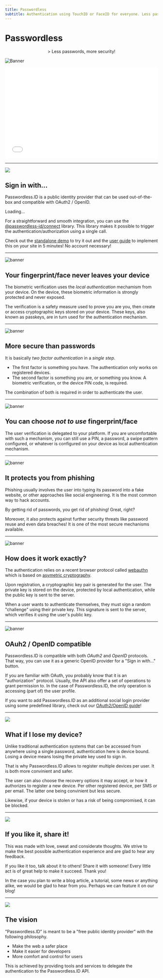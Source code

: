 ```yaml
---
title: Passwordless
subtitle: Authentication using TouchID or FaceID for everyone. Less passwords, more security!
---
```


<link rel="stylesheet" href="index.css">

Passwordless
============

<center>
> Less passwords, more security!
</center>

![Banner](img/banner-biometric-auth.svg)


<iframe src="form.html" style="width:100%; height:300px; border:none;"></iframe>


---


<img class="big-icon" src="img/features/icon-button.svg" />

Sign in with...
---------------

Passwordless.ID is a public identity provider that can be used out-of-the-box and compatible with OAuth2 / OpenID. 

<link href="css/sign-in-with.css"  rel="stylesheet" />

<div id="demo">
<div id="spinner">
    <span class="spinner-border" role="status"></span>
    <span class="visually-hidden">Loading...</span>
</div>

<button id="sign-in" hidden class="btn btn-primary" onclick="onClickSignIn()">Sign In (click me!)</button>

<section id="profile" class="card shadow profile" hidden>
    <div class="card-body">
        <img id="picture"/>
        <h3 id="nickname">Nickname</h3>
    </div>
</section>

<section id="output" class="card shadow container" hidden>
    <div class="card-body">
        <pre><code></code></pre>
    </div>
</section>

<button id="sign-out" class="btn btn-primary" onclick="onClickSignOut()" hidden>Sign Out</button>
</div>

<script type="module" src="js/sign-in-with.js"></script>

For a straightforward and smooth integration, you can use the [@passwordless-id/connect](https://github.com/passwordless-id/connect) library. This library makes it possible to trigger the authentication/authorization using a single call.

Check out the [standalone demo](https://github.com/passwordless-id/demo) to try it out and the [user guide](usage/sign-in-with) to implement this on your site in 5 minutes! No account necessary!


---


<img class="big-icon" alt="banner" src="img/features/Safety-Box.svg" />

Your fingerprint/face never leaves your device
----------------------------------------------

The biometric verification uses the *local authentication* mechamism from your device. On the device, these biometric information is strongly protected and never exposed.

The verification is a safety measure used to prove you are you, then create or access cryptographic keys stored on your device. These keys, also known as passkeys, are in turn used for the authentication mechanism.


---


<img class="big-icon" alt="banner" src="img/features/Protection.svg" />

More secure than passwords
--------------------------

It is basically *two factor authentication* in a *single step*.

- The first factor is something you have. 
The authentication only works on registered devices. 
- The second factor is something you are, or something you know. 
A biometric verification, or the device PIN code, is required.

The combination of both is required in order to authenticate the user.


---

<img class="big-icon" alt="banner" src="img/features/Lock-Pattern.svg" />

You can choose <i>not to use</i> fingerprint/face
-------------------------------------------------

The user verification is delegated to your platform. If you are uncomfortable with such a mechanism, you can still use a PIN, a password, a swipe pattern configured, or whatever is configured on your device as local authentication mechanism.


---


<img class="big-icon" alt="banner" src="img/features/Phishing-Attack.svg" />

It protects you from phishing
-----------------------------

Phishing usually involves the user into typing its password into a fake website, or other approaches like social engineering. It is the most common way to hack accounts.

By getting rid of passwords, you get rid of phishing! Great, right?

Moreover, it also protects against further security threats like password reuse and even data breaches! It is one of the most secure mechanisms available.


---


<img class="big-icon" alt="banner" src="img/features/innovation.svg" />

How does it work exactly? 
-------------------------

The authentication relies on a recent browser protocol called [webauthn](/protocols/webauthn/1_introduction) which is based on [asymetric cryptography](https://en.m.wikipedia.org/wiki/Public-key_cryptography). 

Upon registration, a cryptographic key pair is generated for the user.
The private key is stored on the device, protected by local authentication, while the public key is sent to the server.

When a user wants to authenticate themselves, they must sign a random "challenge" using their private key. This signature is sent to the server, which verifies it using the user's public key. 



---


<img class="big-icon" alt="banner" src="img/features/API-Integration.svg" />

OAuh2 / OpenID compatible
-------------------------

Passwordless.ID is compatible with both *OAuth2* and *OpenID* protocols. That way, you can use it as a generic OpenID provider for a "Sign in with..." button.

If you are familiar with OAuth, you probably know that it is an "authorization" protocol. Usually, the API also offer a set of operations to grant permission to. In the case of Passwordless.ID, the only operation is accessing (part of) the user profile.

If you want to add Passwordless.ID as an additional social login provider using some predefined library, check out our [OAuth2/OpenID guide](/usage/openid)! 


---


<img class="big-icon" src="img/features/life-buoy.svg" />

What if I lose my device? 
-------------------------

Unlike traditional authentication systems that can be accessed from anywhere using a single password, authentication here is device bound.
Losing a device means losing the private key used to sign in.

That is why Passwordless.ID allows to register multiple devices per user. It is both more convinient and safer.

The user can also choose the recovery options it may accept, or how it authorizes to register a new device. Per other registered device, per SMS or per email. The latter one being convinient but less secure.

Likewise, if your device is stolen or has a risk of being compromised, it can be blocked.


---


<img class="big-icon" src="img/features/customer-experience.svg" />

If you like it, share it!
-------------------------

This was made with love, sweat and considerate thoughts. We strive to make the best possible authentication experience and are glad to hear any feedback.

If you like it too, talk about it to others! Share it with someone! Every little act is of great help to make it succeed. Thank you!

In the case you plan to write a blog article, a tutorial, some news or anything alike, we would be glad to hear from you. Perhaps we can feature it on our blog!


---


<img class="big-icon" src="img/features/icon-target.svg" />


The vision
----------

"Passwordless.ID" is meant to be a "free public identity provider" with the following philosophy.

- Make the web a safer place
- Make it easier for developers
- More comfort and control for users

This is achieved by providing tools and services to delegate the authentication to the Passwordless.ID API.

